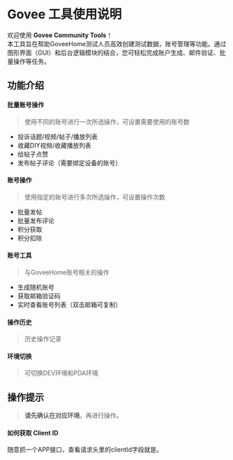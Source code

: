 # Govee 工具使用说明
欢迎使用 **Govee Community Tools**！  
本工具旨在帮助GoveeHome测试人员高效创建测试数据，账号管理等功能。通过图形界面（GUI）和后台逻辑模块的结合，您可轻松完成账户生成、邮件验证、批量操作等任务。
## 功能介绍
#### 批量账号操作
> 使用不同的账号进行一次所选操作，可设置需要使用的账号数
- 投诉话题/视频/帖子/播放列表
- 收藏DIY视频/收藏播放列表
- 给帖子点赞
- 发布帖子评论（需要绑定设备的账号）

#### 账号操作
> 使用指定的账号进行多次所选操作，可设置操作次数
- 批量发帖
- 批量发布评论
- 积分获取
- 积分扣除

#### 账号工具
> 与GoveeHome账号相关的操作
- 生成随机账号
- 获取邮箱验证码
- 实时查看账号列表（双击邮箱可复制）

#### 操作历史
> 历史操作记录

#### 环境切换
> 可切换DEV环境和PDA环境

## 操作提示
> **请先确认在对应环境**，再进行操作。

#### 如何获取 Client ID
随意抓一个APP接口，查看请求头里的clientId字段就是。
